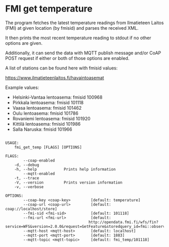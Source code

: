 # FMI get temperature

The program fetches the latest temperature readings from Ilmatieteen Laitos (FMI) at given location (by fmisid)
and parses the received XML.

It then prints the most recent temperature reading to stdout if no other options are given.

Additionally, it can send the data with MQTT publish message and/or CoAP POST request
if either or both of those options are enabled.

A list of stations can be found here with fmisid values:

<https://www.ilmatieteenlaitos.fi/havaintoasemat>

Example values:

* Helsinki-Vantaa lentoasema: fmisid 100968
* Pirkkala lentoasema: fmisid 101118
* Vaasa lentoasema: fmisid 101462
* Oulu lentoasema: fmisid 101786
* Rovaniemi lentoasema: fmisid 101920
* Kittilä lentoasema: fmisid 101986
* Salla Naruska: fmisid 101966

```

USAGE:
    fmi_get_temp [FLAGS] [OPTIONS]

FLAGS:
        --coap-enabled    
    -d, --debug           
    -h, --help            Prints help information
        --mqtt-enabled    
    -t, --trace           
    -V, --version         Prints version information
    -v, --verbose         

OPTIONS:
        --coap-key <coap-key>         [default: temperature]
        --coap-url <coap-url>         [default: coap://localhost/store]
        --fmi-sid <fmi-sid>           [default: 101118]
        --fmi-url <fmi-url>           [default:
                                     http://opendata.fmi.fi/wfs/fin?service=WFS&version=2.0.0&request=GetFeature&storedquery_id=fmi::observations::weather::timevaluepair&parameters=t2m&fmisid=###FMI_SID###&starttime=###START_TIME###]
        --mqtt-host <mqtt-host>       [default: localhost]
        --mqtt-port <mqtt-port>       [default: 1883]
        --mqtt-topic <mqtt-topic>     [default: fmi_temp/101118]

```
